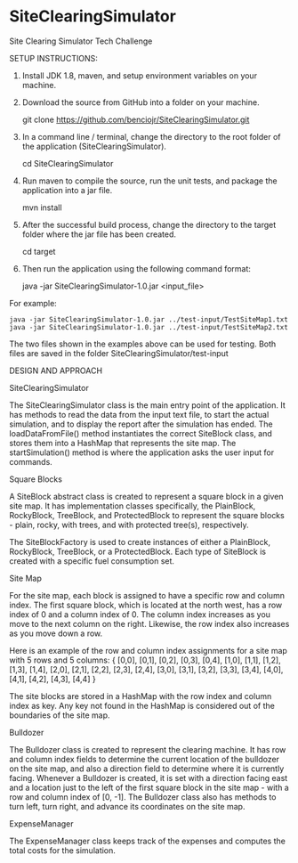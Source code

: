 # SiteClearingSimulator
Site Clearing Simulator Tech Challenge

SETUP INSTRUCTIONS:

1. Install JDK 1.8, maven, and setup environment variables on your machine.

2. Download the source from GitHub into a folder on your machine.

	git clone https://github.com/benciojr/SiteClearingSimulator.git

3. In a command line / terminal, change the directory to the root folder of the application (SiteClearingSimulator).
	
	cd SiteClearingSimulator

4. Run maven to compile the source, run the unit tests, and package the application into a jar file.
	
	mvn install

5. After the successful build process, change the directory to the target folder where the jar file has been created.
	
	cd target

6. Then run the application using the following command format:
	
	java -jar SiteClearingSimulator-1.0.jar <input_file>

For example:
	
	java -jar SiteClearingSimulator-1.0.jar ../test-input/TestSiteMap1.txt
	java -jar SiteClearingSimulator-1.0.jar ../test-input/TestSiteMap2.txt

The two files shown in the examples above can be used for testing. Both files are saved in the folder SiteClearingSimulator/test-input





DESIGN AND APPROACH

SiteClearingSimulator

The SiteClearingSimulator class is the main entry point of the application. It has methods to read the data from the input text file, to start the actual simulation, and to display the report after the simulation has ended. The loadDataFromFile() method instantiates the correct SiteBlock class, and stores them into a HashMap that represents the site map. The startSimulation() method is where the application asks the user input for commands.


Square Blocks

A SiteBlock abstract class is created to represent a square block in a given site map. It has implementation classes specifically, the PlainBlock, RockyBlock, TreeBlock, and ProtectedBlock to represent the square blocks - plain, rocky, with trees, and with protected tree(s), respectively.

The SiteBlockFactory is used to create instances of either a PlainBlock, RockyBlock, TreeBlock, or a ProtectedBlock. Each type of SiteBlock is created with a specific fuel consumption set.


Site Map

For the site map, each block is assigned to have a specific row and column index. The first square block, which is located at the north west, has a row index of 0 and a column index of 0. The column index increases as you move to the next column on the right. Likewise, the row index also increases as you move down a row.

Here is an example of the row and column index assignments for a site map with 5 rows and 5 columns:
{
[0,0], [0,1], [0,2], [0,3], [0,4],
[1,0], [1,1], [1,2], [1,3], [1,4],
[2,0], [2,1], [2,2], [2,3], [2,4],
[3,0], [3,1], [3,2], [3,3], [3,4],
[4,0], [4,1], [4,2], [4,3], [4,4]
}

The site blocks are stored in a HashMap with the row index and column index as key. Any key not found in the HashMap is considered out of the boundaries of the site map.


Bulldozer

The Bulldozer class is created to represent the clearing machine. It has row and column index fields to determine the current location of the bulldozer on the site map, and also a direction field to determine where it is currently facing. Whenever a Bulldozer is created, it is set with a direction facing east and a location just to the left of the first square block in the site map - with a row and column index of [0, -1]. The Bulldozer class also has methods to turn left, turn right, and advance its coordinates on the site map.


ExpenseManager

The ExpenseManager class keeps track of the expenses and computes the total costs for the simulation.



